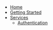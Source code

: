 * [Home](/)
* [Getting Started](quickstart.md)
* [Services](services.md)
  * [Authentication](services/authentication.md)
